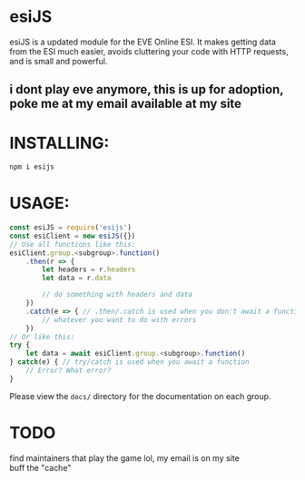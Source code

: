 # esiJS

esiJS is a updated module for the EVE Online ESI. It makes getting data from the ESI much easier, avoids cluttering your code with HTTP requests, and is small and powerful.

## i dont play eve anymore, this is up for adoption, poke me at my email available at my site

# INSTALLING:

```bash
npm i esijs
```

# USAGE:

```js
const esiJS = require('esijs')
const esiClient = new esiJS({})
// Use all functions like this:
esiClient.group.<subgroup>.function()
    .then(r => {
        let headers = r.headers
        let data = r.data

        // do something with headers and data
    })
    .catch(e => { // .then/.catch is used when you don't await a function
        // whatever you want to do with errors
    })
// Or like this:
try {
    let data = await esiClient.group.<subgroup>.function()
} catch(e) { // try/catch is used when you await a function
    // Error? What error?
}
```

Please view the `docs/` directory for the documentation on each group.

# TODO
find maintainers that play the game lol, my email is on my site  
buff the "cache"  